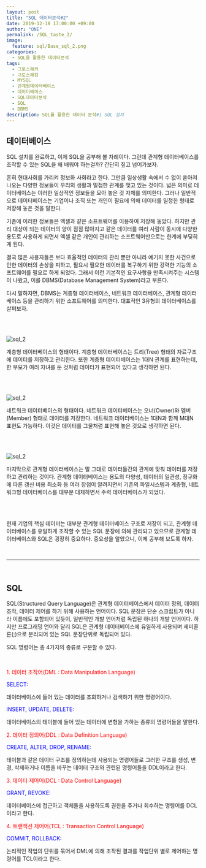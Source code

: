 ```yaml
---
layout: post
title: "SQL 데이터분석#2"
date: 2019-12-18 17:00:00 +09:00
author: "ONE"
permalink: /SQL_taste_2/
image:
  feature: sql/Base_sql_2.png
categories:
  - SQL을 활용한 데이터분석
tags:
  - 그로스해커
  - 그로스해킹
  - MYSQL
  - 관계형데이터베이스
  - 데이터베이스
  - SQL데이터분석
  - SQL
  - DBMS
description: SQL를 활용한 데이터 분석#1 SQL 설치
---
```


## 데이터베이스

SQL 설치를 완료하고, 이제 SQL을 공부해 볼 차례이다. 그런데 관계형 데이터베이스를 조작할 수 있는 SQL을 왜 배워야 하는걸까? 간단히 짚고 넘어가보자.

흔히 현대사회를 가리켜 정보화 사회라고 한다. 그만큼 일상생활 속에서 수 없이 쏟아져 나오는 다양한 정보들이 우리의 생활과 밀접한 관계를 맺고 있는 것이다. 넓은 의미로 데이터베이스는 이러한 일상적인 정보들을 모아 놓은 것 자체를 의미한다. 그러나 일반적으로 데이터베이스는 기업이나 조직 또는 개인이 필요에 의해 데이터를 일정한 형태로 저장해 놓은 것을 말한다.

기존에 이러한 정보들은 엑셀과 같은 소프트웨어를 이용하여 저장해 놓았다. 하지만 관리 대상이 되는 데이터의 양이 점점 많아지고 같은 데이터를 여러 사람이 동시에 다양한 용도로 사용하게 되면서 엑셀 같은 개인이 관리하는 소프트웨어만으로는 한계에 부딪히게 된다. 

결국 많은 사용자들은 보다 효율적인 데이터의 관리 뿐만 아니라 예기치 못한 사건으로 인한 데이터의 손상을 피하고, 필요시 필요한 데이터를 복구하기 위한 강력한 기능의 소프트웨어를 필요로 하게 되었다. 그래서 이런 기본적인 요구사항을 만족시켜주는 시스템이 나왔고, 이를 DBMS(Database Management System)라고 부른다.

다시 말하자면, DBMS는 계층형 데이터베이스, 네트워크 데이터베이스, 관계형 데이터베이스 등을 관리하기 위한 소프트웨어를 의미한다. 대표적인 3유형의 데이터베이스를 살펴보자.

<br><br>

![sql_2](/img/post/sql1/mysql2-1.PNG)

계층형 데이터베이스의 형태이다. 계층형 데이터베이스는 트리(Tree) 형태의 자료구조에 데이터를 저장하고 관리한다. 또한 계층형 데이터베이스는 1대N 관계를 표현하는데, 한 부모가 여러 자녀를 둔 것처럼 데이터가 표현되어 있다고 생각하면 된다. 

<br><br>

![sql_2](/img/post/sql1/mysql2-2.PNG)

네트워크 데이터베이스의 형태이다. 네트워크 데이터베이스는 오너(Owner)와 멤버(Member) 형태로 데이터를 저장한다. 네트워크 데이터베이스는 1대N과 함께 M대N 표현도 가능하다. 이것은 데이터를 그물처럼 표현해 놓은 것으로 생각하면 된다.

<br><br>

![sql_2](/img/post/sql1/mysql2-3.PNG)

마지막으로 관계형 데이터베이스는 말 그대로 데이터들간의 관계에 맞춰 데이터를 저장하고 관리하는 것이다. 관계형 데이터베이스는 용도의 다양성, 데이터의 일관성, 정규화에 따른 갱신 비용 최소화 등 여러 장점이 알려지면서 기존의 파일시스템과 계층형, 네트워크형 데이터베이스를 대부분 대체하면서 주력 데이터베이스가 되었다.

<br><br>

현재 기업의 핵심 데이터는 대부분 관계형 데이터베이스 구조로 저장이 되고, 관계형 데이터베이스를 유일하게 조작할 수 있는 SQL 문장에 의해 관리되고 있으므로 관계형 데이터베이스와 SQL은 굉장히 중요하다. 중요성을 알았으니, 이제 공부해 보도록 하자.

<br>

------

<br>

## SQL

SQL(Structured Query Language)은 관계형 데이터베이스에서 데이터 정의, 데이터 조작, 데이터 제어를 하기 위해 사용하는 언어이다. SQL 문장은 단순 스크립트가 아니라 이름에도 포함되어 있듯이, 일반적인 개발 언어처럼 독립된 하나의 개발 언어이다. 하지만 프로그래밍 언어와 달리 SQL은 관계형 데이터베이스에 유일하게 사용되며 세미콜론(;)으로 분리되어 있는 SQL 문장단위로 독립되어 있다.



SQL 명령어는 총 4가지의 종류로 구분할 수 있다.

<br>

<red style="color:red">1. 데이터 조작어(DML : Data Manipulation Language)<red>

<blue style="color:blue">SELECT<blue>:

데이터베이스에 들어 있는 데이터를 조회하거나 검색하기 위한 명령어이다.

<blue style="color:blue">INSERT, UPDATE, DELETE<blue>:

데이터베이스의 테이블에 들어 있는 데이터에 변형을 가하는 종류의 명령어들을 말한다. 



<red style="color:red">2. 데이터 정의어(DDL : Data Definition Language)<red>

<blue style="color:blue">CREATE, ALTER, DROP, RENAME<blue>:

테이블과 같은 데이터 구조를 정의하는데 사용되는 명령어들로 그러한 구조를 생성, 변경, 삭제하거나 이름을 바꾸는 데이터 구조와 관련된 명령어들을 DDL이라고 한다.



<red style="color:red">3. 데이터 제어어(DCL : Data Control Language)<red>

<blue style="color:blue">GRANT, REVOKE<blue>:

데이터베이스에 접근하고 객체들을 사용하도록 권한을 주거나 회수하는 명령어를 DCL이라고 한다.



<red style="color:red">4. 트랜잭션 제어어(TCL : Transaction Control Language)<red>

<blue style="color:blue">COMMIT, ROLLBACK<blue>:

논리적인 작업의 단위를 묶어서 DML에 의해 조작된 결과를 작업단위 별로 제어하는 명령어를 TCL이라고 한다.